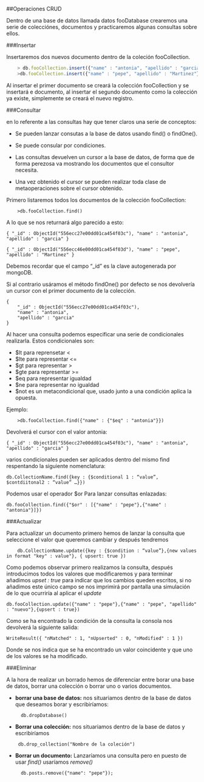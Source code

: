 ##Operaciones CRUD

Dentro de una base de datos llamada datos fooDatabase crearemos una serie de colecciónes, documentos y practicaremos algunas consultas sobre ellos.

###Insertar 

Insertaremos dos  nuevos documento dentro de la coleción fooCollection.

```javascript
	> db.fooCollection.insert({"name" : "antonia", "apellido" : "garcia"})
	>db.fooCollection.insert({"name" : "pepe", "apellido" : "Martinez"})

```


Al insertar el primer documento se creará la colección fooCollection y se insertará e documento, al insertar el segundo documento como la colección ya existe, simplemente se creará el nuevo registro.	

###Consultar

en lo referente a las consultas hay que tener claros una serie de conceptos:
		
* Se pueden lanzar consutas a la base de datos usando find() o findOne().
		
* Se puede consular por condiciones.

* Las consultas devuelven un cursor a la base de datos, de forma que de forma perezosa va mostrando los documentos que el consultor necesita.
		 
* Una vez obtenido el cursor se pueden realizar toda clase de metaoperaciones sobre el cursor obtenido. 


Primero listaremos todos los documentos de la colección fooCollection:

		>db.fooCollection.find()

A lo que se nos returnará algo parecido a esto:

    { "_id" : ObjectId("556ecc27e00dd01ca454f03c"), "name" : "antonia", "apellido" : "garcia" }

    { "_id" : ObjectId("556ecc46e00dd01ca454f03d"), "name" : "pepe", "apellido" : "Martinez" }

Debemos recordar que el campo “_id” es la clave autogenerada por mongoDB.
	
Si al contrario usáramos el método findOne() por defecto se nos devolvería un 	cursor  con el primer documento de la colección. 

    {
    	"_id" : ObjectId("556ecc27e00dd01ca454f03c"),
    	"name" : "antonia",
    	"apellido" : "garcia"
    }

Al hacer una consulta podemos especificar una serie de condicionales 
realizarla.  Estos condicionales son:

* $lt para reprensetar < 
* $lte para representar <=
* $gt para representar >
* $gte para representar >=
* $eq para representar igualdad
* $ne para representar no igualdad
* $not es un metacondicional que, usado junto a una condición aplica la opuesta.

Ejemplo:

		>db.fooCollection.find({"name" : {"$eq" : "antonia"}})

Devolverá el cursor con el valor antonia:

    { "_id" : ObjectId("556ecc27e00dd01ca454f03c"), "name" : "antonia", "apellido" : "garcia" }

varios condicionales pueden ser aplicados dentro del mismo find respentando la siguiente nomenclatura:

    db.CollectionName.find({key : {$conditional 1 : “value”, $contdiitonal2 : “value” …}})
	

Podemos usar el operador $or Para lanzar consultas enlazadas:

    db.fooCollection.find({"$or" : [{"name" : "pepe"},{"name" : "antonia"}]})


###Actualizar 

Para actualizar un documento primero hemos de lanzar la consulta que seleccione el valor que queremos cambiar y después tendremos 


        db.CollectionName.update({key : {$condition : “value”},{new values in format "key" : value"}, { upsert: true })

Como podemos observar primero realizamos la consulta, después introducimos todos los valores que modificaremos y para terminar añadimos *upset :  true* para indicar que los cambios queden escritos, si no añadimos este único campo se nos imprimirá por pantalla una simulación de lo que ocurriría al aplicar el *update*

    db.fooCollection.update({"name" : "pepe"},{"name" : "pepe", "apellido" : "nuevo"},{upsert : true})


Como se ha encontrado la condición de la consulta la consola nos devolverá la siguiente salida:

    WriteResult({ "nMatched" : 1, "nUpserted" : 0, "nModified" : 1 })

Donde se nos indica que se ha encontrado un valor coincidente y que uno de los valores se ha modificado.

###Eliminar

A la hora de realizar un borrado hemos de diferenciar entre borar una base de datos, borrar una colección o borrar uno o varios documentos.

* **borrar una base de datos:** nos situariamos dentro de la base de datos que deseamos borar y escribiríamos:
    
        db.dropDatabase()

*  **Borrar una colección:** nos situariamos dentro de la base de datos y escribiríamos

        db.drop_collection("Nombre de la coleción")
        
* **Borrar un documento:** Lanzaríamos una consulta pero en puesto de usar *find()* usaríamos *remove()*

        db.posts.remove({"name": "pepe"});